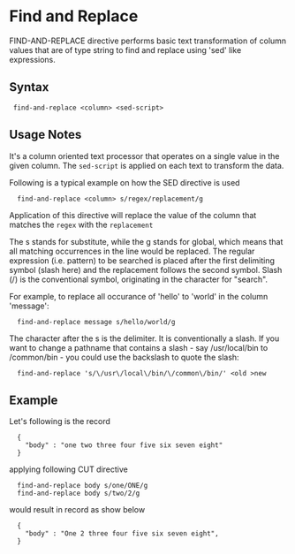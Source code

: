 # Find and Replace

FIND-AND-REPLACE directive performs basic text transformation of column values that are of type string to find
and replace using 'sed' like expressions.

## Syntax

```
 find-and-replace <column> <sed-script>
```

## Usage Notes

It's a column oriented text processor that operates on a single value in the given column.
The ```sed-script``` is applied on each text to transform the data.

Following is a typical example on how the SED directive is used

```
  find-and-replace <column> s/regex/replacement/g
```

Application of this directive will replace the value of the column that matches the ```regex```
with the ```replacement```

The s stands for substitute, while the g stands for global, which means that all matching occurrences
in the line would be replaced. The regular expression (i.e. pattern) to be searched is placed after
the first delimiting symbol (slash here) and the replacement follows the second symbol. Slash (/)
is the conventional symbol, originating in the character for "search".

For example, to replace all occurance of 'hello' to 'world' in the column 'message':

```
  find-and-replace message s/hello/world/g
```

The character after the s is the delimiter. It is conventionally a slash. If you want to change a pathname
that contains a slash - say /usr/local/bin to /common/bin - you could use the backslash to quote the slash:

```
  find-and-replace 's/\/usr\/local\/bin/\/common\/bin/' <old >new
```


## Example

Let's following is the record

```
  {
    "body" : "one two three four five six seven eight"
  }
```

applying following CUT directive

```
  find-and-replace body s/one/ONE/g
  find-and-replace body s/two/2/g
```

would result in record as show below

```
  {
    "body" : "One 2 three four five six seven eight",
  }
```


